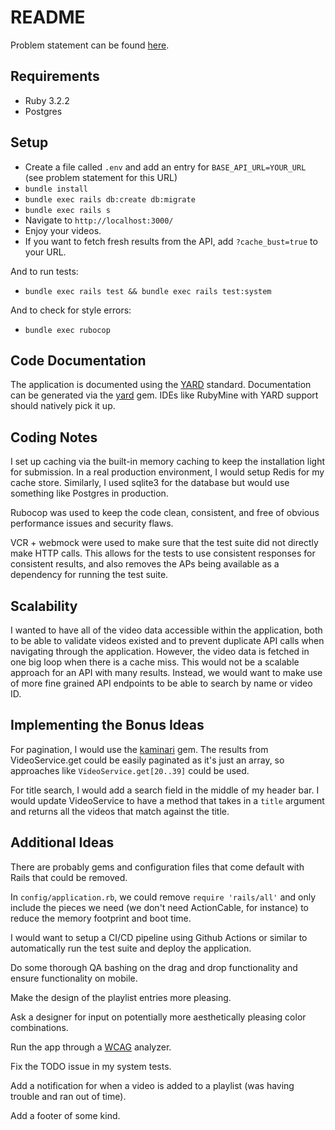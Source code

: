 # README

Problem statement can be found [here](https://gist.github.com/dillonwelch/51a59f1b9a68c2c45423f21427f68346).

## Requirements

* Ruby 3.2.2
* Postgres

## Setup

* Create a file called `.env` and add an entry for `BASE_API_URL=YOUR_URL` (see problem statement for this URL)
* `bundle install`
* `bundle exec rails db:create db:migrate`
* `bundle exec rails s`
* Navigate to `http://localhost:3000/`
* Enjoy your videos.
* If you want to fetch fresh results from the API, add `?cache_bust=true` to your URL.

And to run tests:
* `bundle exec rails test && bundle exec rails test:system`

And to check for style errors:
* `bundle exec rubocop`

## Code Documentation

The application is documented using the [YARD](https://yardoc.org/index.html) standard. Documentation can be generated
via the [yard](https://github.com/lsegal/yard) gem. IDEs like RubyMine with YARD support should natively pick it up.

## Coding Notes

I set up caching via the built-in memory caching to keep the installation light for submission. In a real production
environment, I would setup Redis for my cache store. Similarly, I used sqlite3 for the database but would use something 
like Postgres in production.

Rubocop was used to keep the code clean, consistent, and free of obvious performance issues and security flaws.

VCR + webmock were used to make sure that the test suite did not directly make HTTP calls. This allows for the tests
to use consistent responses for consistent results, and also removes the APs being available as a dependency for
running the test suite.

## Scalability 

I wanted to have all of the video data accessible within the application, both to be able to validate videos existed
and to prevent duplicate API calls when navigating through the application. However, the video data is fetched in one 
big loop when there is a cache miss. This would not be a scalable approach for an API with many results. Instead, we
would want to make use of more fine grained API endpoints to be able to search by name or video ID.

## Implementing the Bonus Ideas

For pagination, I would use the [kaminari](https://github.com/kaminari/kaminari) gem. The results from VideoService.get
could be easily paginated as it's just an array, so approaches like `VideoService.get[20..39]` could be used.

For title search, I would add a search field in the middle of my header bar. I would update VideoService to have a 
method that takes in a `title` argument and returns all the videos that match against the title. 

## Additional Ideas
There are probably gems and configuration files that come default with Rails that could be removed.

In `config/application.rb`, we could remove `require 'rails/all'` and only include the pieces we need (we don't need
ActionCable, for instance) to reduce the memory footprint and boot time.

I would want to setup a CI/CD pipeline using Github Actions or similar to automatically run the test suite and deploy
the application.

Do some thorough QA bashing on the drag and drop functionality and ensure functionality on mobile.

Make the design of the playlist entries more pleasing.

Ask a designer for input on potentially more aesthetically pleasing color combinations. 

Run the app through a [WCAG](https://wave.webaim.org/) analyzer. 

Fix the TODO issue in my system tests.

Add a notification for when a video is added to a playlist (was having trouble and ran out of time).

Add a footer of some kind.
